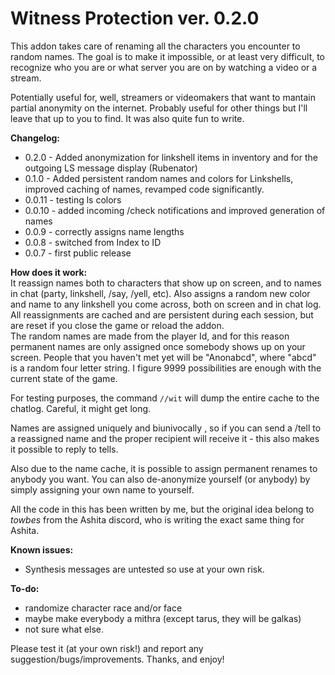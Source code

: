 # Witness Protection ver. 0.2.0

This addon takes care of renaming all the characters you encounter to random names. The goal is to make it impossible, or at least very difficult, to recognize who you are or what server you are on by watching a video or a stream.

Potentially useful for, well, streamers or videomakers that want to mantain partial anonymity on the internet. Probably useful for other things but I'll leave that up to you to find. It was also quite fun to write.

**Changelog:**
-  0.2.0 - Added anonymization for linkshell items in inventory and for the outgoing LS message display (Rubenator)
-  0.1.0 - Added persistent random names and colors for Linkshells, improved caching of names, revamped code significantly.  
- 0.0.11 - testing ls colors  
- 0.0.10 - added incoming /check notifications and improved generation of names  
-  0.0.9 - correctly assigns name lengths  
-  0.0.8 - switched from Index to ID  
-  0.0.7 - first public release  

**How does it work:**  
It reassign names both to characters that show up on screen, and to names in chat (party, linkshell, /say, /yell, etc). Also assigns a random new color and name to any linkshell you come across, both on screen and in chat log. All reassignments are cached and are persistent during each session, but are reset if you close the game or reload the addon.  
The random names are made from the player Id, and for this reason permanent names are only assigned once somebody shows up on your screen. People that you haven't met yet will be "Anonabcd", where "abcd" is a random four letter string. I figure 9999 possibilities are enough with the current state of the game.

For testing purposes, the command `//wit` will dump the entire cache to the chatlog. Careful, it might get long.

Names are assigned uniquely and biunivocally , so if you can send a /tell to a reassigned name and the proper recipient will receive it - this also makes it possible to reply to tells.

Also due to the name cache, it is possible to assign permanent renames to anybody you want. You can also de-anonymize yourself (or anybody) by simply assigning your own name to yourself.

All the code in this has been written by me, but the original idea belong to *towbes* from the Ashita discord, who is writing the exact same thing for Ashita.

**Known issues:**  
- Synthesis messages are untested so use at your own risk.

**To-do:**  
- randomize character race and/or face  
- maybe make everybody a mithra (except tarus, they will be galkas)
- not sure what else.  

Please test it (at your own risk!) and report any suggestion/bugs/improvements. Thanks, and enjoy!
